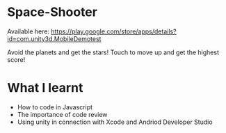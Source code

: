 # Space-Shooter

Available here: https://play.google.com/store/apps/details?id=com.unity3d.MobileDemotest

Avoid the planets and get the stars! Touch to move up and get the highest score!

# What I learnt

- How to code in Javascript
- The importance of code review
- Using unity in connection with Xcode and Andriod Developer Studio
